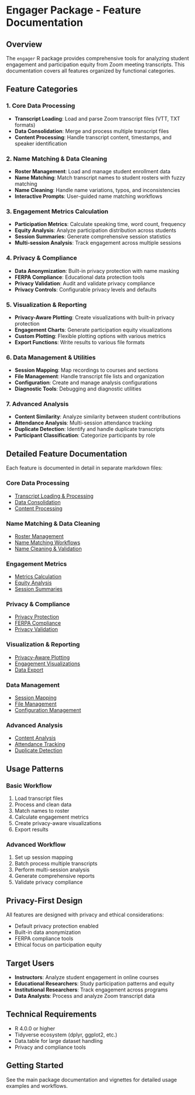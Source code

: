 # Engager Package - Feature Documentation

## Overview

The `engager` R package provides comprehensive tools for analyzing student engagement and participation equity from Zoom meeting transcripts. This documentation covers all features organized by functional categories.

## Feature Categories

### 1. Core Data Processing
- **Transcript Loading**: Load and parse Zoom transcript files (VTT, TXT formats)
- **Data Consolidation**: Merge and process multiple transcript files
- **Content Processing**: Handle transcript content, timestamps, and speaker identification

### 2. Name Matching & Data Cleaning
- **Roster Management**: Load and manage student enrollment data
- **Name Matching**: Match transcript names to student rosters with fuzzy matching
- **Name Cleaning**: Handle name variations, typos, and inconsistencies
- **Interactive Prompts**: User-guided name matching workflows

### 3. Engagement Metrics Calculation
- **Participation Metrics**: Calculate speaking time, word count, frequency
- **Equity Analysis**: Analyze participation distribution across students
- **Session Summaries**: Generate comprehensive session statistics
- **Multi-session Analysis**: Track engagement across multiple sessions

### 4. Privacy & Compliance
- **Data Anonymization**: Built-in privacy protection with name masking
- **FERPA Compliance**: Educational data protection tools
- **Privacy Validation**: Audit and validate privacy compliance
- **Privacy Controls**: Configurable privacy levels and defaults

### 5. Visualization & Reporting
- **Privacy-Aware Plotting**: Create visualizations with built-in privacy protection
- **Engagement Charts**: Generate participation equity visualizations
- **Custom Plotting**: Flexible plotting options with various metrics
- **Export Functions**: Write results to various file formats

### 6. Data Management & Utilities
- **Session Mapping**: Map recordings to courses and sections
- **File Management**: Handle transcript file lists and organization
- **Configuration**: Create and manage analysis configurations
- **Diagnostic Tools**: Debugging and diagnostic utilities

### 7. Advanced Analysis
- **Content Similarity**: Analyze similarity between student contributions
- **Attendance Analysis**: Multi-session attendance tracking
- **Duplicate Detection**: Identify and handle duplicate transcripts
- **Participant Classification**: Categorize participants by role

## Detailed Feature Documentation

Each feature is documented in detail in separate markdown files:

### Core Data Processing
- [Transcript Loading & Processing](transcript-processing.md)
- [Data Consolidation](data-consolidation.md)
- [Content Processing](content-processing.md)

### Name Matching & Data Cleaning
- [Roster Management](roster-management.md)
- [Name Matching Workflows](name-matching.md)
- [Name Cleaning & Validation](name-cleaning.md)

### Engagement Metrics
- [Metrics Calculation](metrics-calculation.md)
- [Equity Analysis](equity-analysis.md)
- [Session Summaries](session-summaries.md)

### Privacy & Compliance
- [Privacy Protection](privacy-protection.md)
- [FERPA Compliance](ferpa-compliance.md)
- [Privacy Validation](privacy-validation.md)

### Visualization & Reporting
- [Privacy-Aware Plotting](privacy-plotting.md)
- [Engagement Visualizations](engagement-visualizations.md)
- [Data Export](data-export.md)

### Data Management
- [Session Mapping](session-mapping.md)
- [File Management](file-management.md)
- [Configuration Management](configuration-management.md)

### Advanced Analysis
- [Content Analysis](content-analysis.md)
- [Attendance Tracking](attendance-tracking.md)
- [Duplicate Detection](duplicate-detection.md)

## Usage Patterns

### Basic Workflow
1. Load transcript files
2. Process and clean data
3. Match names to roster
4. Calculate engagement metrics
5. Create privacy-aware visualizations
6. Export results

### Advanced Workflow
1. Set up session mapping
2. Batch process multiple transcripts
3. Perform multi-session analysis
4. Generate comprehensive reports
5. Validate privacy compliance

## Privacy-First Design

All features are designed with privacy and ethical considerations:
- Default privacy protection enabled
- Built-in data anonymization
- FERPA compliance tools
- Ethical focus on participation equity

## Target Users

- **Instructors**: Analyze student engagement in online courses
- **Educational Researchers**: Study participation patterns and equity
- **Institutional Researchers**: Track engagement across programs
- **Data Analysts**: Process and analyze Zoom transcript data

## Technical Requirements

- R 4.0.0 or higher
- Tidyverse ecosystem (dplyr, ggplot2, etc.)
- Data.table for large dataset handling
- Privacy and compliance tools

## Getting Started

See the main package documentation and vignettes for detailed usage examples and workflows.